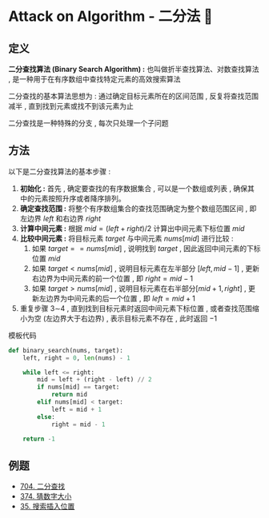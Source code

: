 # Attack on Algorithm - 二分法 🐝 

## 定义

**二分查找算法 (Binary Search Algorithm) :** 也叫做折半查找算法、对数查找算法 , 是一种用于在有序数组中查找特定元素的高效搜索算法

二分查找的基本算法思想为 : 通过确定目标元素所在的区间范围 , 反复将查找范围减半 , 直到找到元素或找不到该元素为止

二分查找是一种特殊的分支 , 每次只处理一个子问题

## 方法

以下是二分查找算法的基本步骤 : 

1. **初始化 :** 首先 , 确定要查找的有序数据集合 , 可以是一个数组或列表 , 确保其中的元素按照升序或者降序排列。
2. **确定查找范围 :** 将整个有序数组集合的查找范围确定为整个数组范围区间 , 即左边界 $left$ 和右边界 $right$
3. **计算中间元素 :** 根据 $mid=(left+right)/2$ 计算出中间元素下标位置 $mid$
4. **比较中间元素 :** 将目标元素 $target$ 与中间元素 $nums[mid]$ 进行比较 : 
   1. 如果 $target==nums[mid]$ , 说明找到 $target$ , 因此返回中间元素的下标位置 $mid$
   2. 如果 $target<nums[mid]$ , 说明目标元素在左半部分 $[left,mid−1]$ , 更新右边界为中间元素的前一个位置 , 即 $right=mid−1$
   3. 如果 $target>nums[mid]$ , 说明目标元素在右半部分$[mid+1,right]$ , 更新左边界为中间元素的后一个位置 , 即 $left=mid+1$
5. 重复步骤 3∼4 , 直到找到目标元素时返回中间元素下标位置 , 或者查找范围缩小为空 (左边界大于右边界) , 表示目标元素不存在 , 此时返回 −1

模板代码

```python
def binary_search(nums, target):
    left, right = 0, len(nums) - 1

    while left <= right:
        mid = left + (right - left) // 2
        if nums[mid] == target:
            return mid
        elif nums[mid] < target:
            left = mid + 1
        else:
            right = mid - 1

    return -1
```

## 例题

- [704. 二分查找](https://leetcode.cn/problems/binary-search/)
- [374. 猜数字大小](https://leetcode.cn/problems/guess-number-higher-or-lower/)
- [35. 搜索插入位置](https://leetcode.cn/problems/search-insert-position/)



